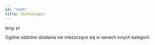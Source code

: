 ```yaml
---
id: "tech"
title: Technologia
---
```

lang: pl

Ogólne oddolne działania nie mieszczące się w ramach innych kategorii.

